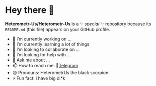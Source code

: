 # Hey there 👋

**Heterometr-Us/Heterometr-Us** is a ✨ _special_ ✨ repository because its `README.md` (this file) appears on your GitHub profile.


- 🔭 I’m currently working on ...
- 🌱 I’m currently learning a lot of things
- 👯 I’m looking to collaborate on ...
- 🤔 I’m looking for help with ...
- 💬 Ask me about ...
- 📫 How to reach me: 🚀[Telegram](https://t.me/TheRealMahdi_O)
- 😄 Pronouns: HeterometrUs the black scorpion
- ⚡ Fun fact: i have big di*k
